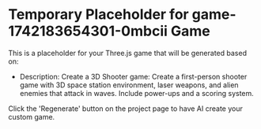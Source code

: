 
# Temporary Placeholder for game-1742183654301-0mbcii Game

This is a placeholder for your Three.js game that will be generated based on:
- Description: Create a 3D Shooter game: Create a first-person shooter game with 3D space station environment, laser weapons, and alien enemies that attack in waves. Include power-ups and a scoring system.

Click the 'Regenerate' button on the project page to have AI create your custom game.
